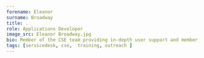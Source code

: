```yaml
---
forename: Eleanor
surname: Broadway
title: .
role: Applications Developer 
image_src: Eleanor Broadway.jpg
bio: Member of the CSE team providing in-depth user support and member of the ARCHER2 Service Desk team. Also a technical assessment reviewer, course helper and outreach team member.  
tags: [servicedesk, cse,  training, outreach ] 
---
```

